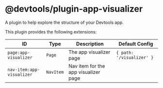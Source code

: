# @devtools/plugin-app-visualizer

A plugin to help explore the structure of your Devtools app.

This plugin provides the following extensions:

| ID                        | Type      | Description                          | Default Config            |
| ------------------------- | --------- | ------------------------------------ | ------------------------- |
| `page:app-visualizer`     | `Page`    | The app visualizer page              | `{ path: '/visualizer' }` |
| `nav-item:app-visualizer` | `NavItem` | Nav item for the app visualizer page |                           |
